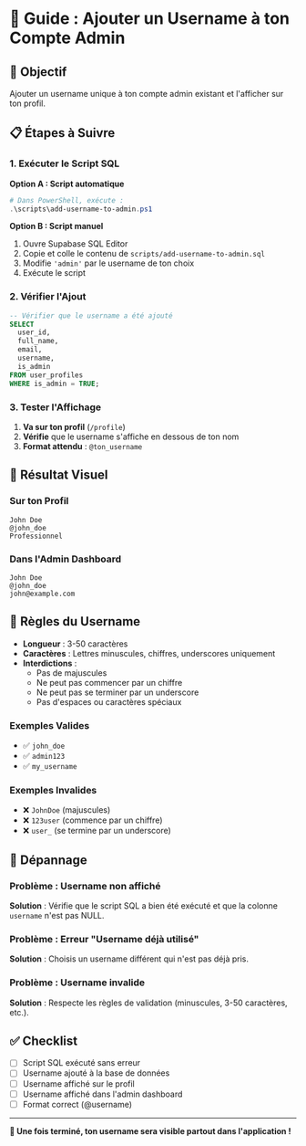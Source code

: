 # 🔧 Guide : Ajouter un Username à ton Compte Admin

## 🎯 Objectif
Ajouter un username unique à ton compte admin existant et l'afficher sur ton profil.

## 📋 Étapes à Suivre

### 1. Exécuter le Script SQL

**Option A : Script automatique**
```powershell
# Dans PowerShell, exécute :
.\scripts\add-username-to-admin.ps1
```

**Option B : Script manuel**
1. Ouvre Supabase SQL Editor
2. Copie et colle le contenu de `scripts/add-username-to-admin.sql`
3. Modifie `'admin'` par le username de ton choix
4. Exécute le script

### 2. Vérifier l'Ajout

```sql
-- Vérifier que le username a été ajouté
SELECT 
  user_id,
  full_name,
  email,
  username,
  is_admin
FROM user_profiles 
WHERE is_admin = TRUE;
```

### 3. Tester l'Affichage

1. **Va sur ton profil** (`/profile`)
2. **Vérifie** que le username s'affiche en dessous de ton nom
3. **Format attendu** : `@ton_username`

## 🎨 Résultat Visuel

### Sur ton Profil
```
John Doe
@john_doe
Professionnel
```

### Dans l'Admin Dashboard
```
John Doe
@john_doe
john@example.com
```

## 🔧 Règles du Username

- **Longueur** : 3-50 caractères
- **Caractères** : Lettres minuscules, chiffres, underscores uniquement
- **Interdictions** :
  - Pas de majuscules
  - Ne peut pas commencer par un chiffre
  - Ne peut pas se terminer par un underscore
  - Pas d'espaces ou caractères spéciaux

### Exemples Valides
- ✅ `john_doe`
- ✅ `admin123`
- ✅ `my_username`

### Exemples Invalides
- ❌ `JohnDoe` (majuscules)
- ❌ `123user` (commence par un chiffre)
- ❌ `user_` (se termine par un underscore)

## 🚨 Dépannage

### Problème : Username non affiché
**Solution** : Vérifie que le script SQL a bien été exécuté et que la colonne `username` n'est pas NULL.

### Problème : Erreur "Username déjà utilisé"
**Solution** : Choisis un username différent qui n'est pas déjà pris.

### Problème : Username invalide
**Solution** : Respecte les règles de validation (minuscules, 3-50 caractères, etc.).

## ✅ Checklist

- [ ] Script SQL exécuté sans erreur
- [ ] Username ajouté à la base de données
- [ ] Username affiché sur le profil
- [ ] Username affiché dans l'admin dashboard
- [ ] Format correct (@username)

---

**🎉 Une fois terminé, ton username sera visible partout dans l'application !**
